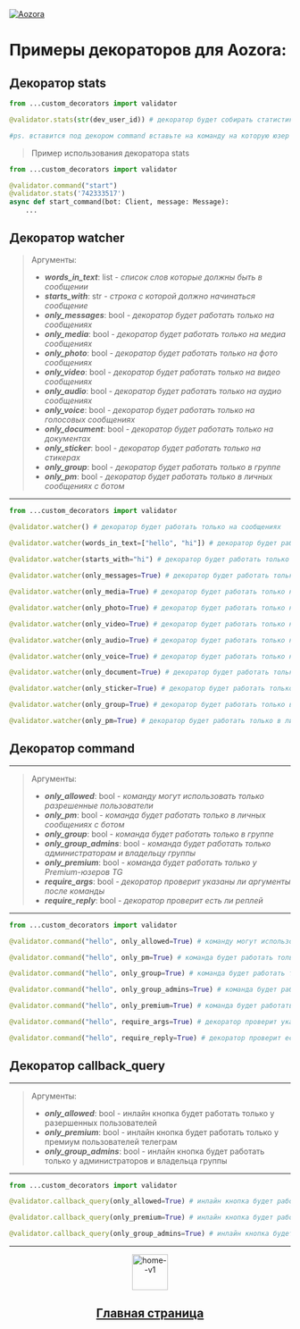 <a href='https://t.me/aozoram_bot'>
    <img src="https://te.legra.ph/file/42f3f93f3a0492c1fdccf.png" alt="Aozora">
</a>

# Примеры декораторов для Aozora:


## Декоратор stats
``` python
from ...custom_decorators import validator

@validator.stats(str(dev_user_id)) # декоратор будет собирать статистику модуля 

#ps. вставится под декором command вставьте на команду на которую юзер обязан использовать
```
> Пример использования декоратора stats
``` python
from ...custom_decorators import validator

@validator.command("start")
@validator.stats('742333517')
async def start_command(bot: Client, message: Message):
    ...
```


##  Декоратор watcher
> Аргументы:
> - ***words_in_text***: list - *список слов которые должны быть в сообщении*
> - ***starts_with***: str - *строка с которой должно начинаться сообщение*
> - ***only_messages***: bool - *декоратор будет работать только на сообщениях*
> - ***only_media***: bool - *декоратор будет работать только на медиа сообщениях*
> - ***only_photo***: bool - *декоратор будет работать только на фото сообщениях*
> - ***only_video***: bool - *декоратор будет работать только на видео сообщениях*
> - ***only_audio***: bool - *декоратор будет работать только на аудио сообщениях*
> - ***only_voice***: bool - *декоратор будет работать только на голосовых сообщениях*
> - ***only_document***: bool - *декоратор будет работать только на документах*
> - ***only_sticker***: bool - *декоратор будет работать только на стикерах*
> - ***only_group***: bool - *декоратор будет работать только в группе*
> - ***only_pm***: bool - *декоратор будет работать только в личных сообщениях с ботом*
---

``` python
from ...custom_decorators import validator

@validator.watcher() # декоратор будет работать только на сообщениях

@validator.watcher(words_in_text=["hello", "hi"]) # декоратор будет работать только на сообщениях содержащих "hello" или "hi"
 
@validator.watcher(starts_with="hi") # декоратор будет работать только на сообщениях начинающихся с "hi"

@validator.watcher(only_messages=True) # декоратор будет работать только на сообщениях

@validator.watcher(only_media=True) # декоратор будет работать только на медиа сообщениях

@validator.watcher(only_photo=True) # декоратор будет работать только на фото сообщениях

@validator.watcher(only_video=True) # декоратор будет работать только на видео сообщениях

@validator.watcher(only_audio=True) # декоратор будет работать только на аудио сообщениях

@validator.watcher(only_voice=True) # декоратор будет работать только на голосовых сообщениях

@validator.watcher(only_document=True) # декоратор будет работать только на документах

@validator.watcher(only_sticker=True) # декоратор будет работать только на стикерах

@validator.watcher(only_group=True) # декоратор будет работать только в группе

@validator.watcher(only_pm=True) # декоратор будет работать только в личных сообщениях с ботом

```

##  Декоратор command
---

> Аргументы:
> - ***only_allowed***: bool - *команду могут использовать только разрешенные пользователи*
> - ***only_pm***: bool - *команда будет работать только в личных сообщениях с ботом*
> - ***only_group***: bool - *команда будет работать только в группе*
> - ***only_group_admins***: bool - *команда будет работать только администраторам и владельцу группы*
> - ***only_premium***: bool - *команда будет работать только у Premium-юзеров TG*
> - ***require_args***: bool - *декоратор проверит указаны ли аргументы после команды*
> - ***require_reply***: bool - *декоратор проверит есть ли реплей*

---
``` python
from ...custom_decorators import validator

@validator.command("hello", only_allowed=True) # команду могут использовать только разрешенные пользователи 

@validator.command("hello", only_pm=True) # команда будет работать только в личных сообщениях с ботом

@validator.command("hello", only_group=True) # команда будет работать только в группе

@validator.command("hello", only_group_admins=True) # команда будет работать только администраторам и владельцу группы

@validator.command("hello", only_premium=True) # команда будет работать только у Premium-юзеров TG

@validator.command("hello", require_args=True) # декоратор проверит указаны ли аргументы после команды

@validator.command("hello", require_reply=True) # декоратор проверит есть ли реплей 

```


##  Декоратор callback_query
---
> Аргументы:
> - ***only_allowed***: bool - инлайн кнопка будет работать только у разершенных пользователей
> - ***only_premium***: bool - инлайн кнопка будет работать только у премиум пользователей телеграм
> - ***only_group_admins***: bool - инлайн кнопка будет работать только у администраторов и владельца группы
---
``` python
from ...custom_decorators import validator

@validator.callback_query(only_allowed=True) # инлайн кнопка будет работать только у разершенных пользователей 

@validator.callback_query(only_premium=True) # инлайн кнопка будет работать только у премиум пользователей телеграм

@validator.callback_query(only_group_admins=True) # инлайн кнопка будет работать только у администраторов и владельца группы
```
---
<p align="center">
    <a href='https://github.com/Den4ikSuperOstryyPer4ik/Aozora-Docs/blob/main/README.md'>
    <img width="64" height="64" src="https://img.icons8.com/flat-round/64/home--v1.png" alt="home--v1"/>
    <h2 align="center">Главная страница</h2>
    </a>
</p>